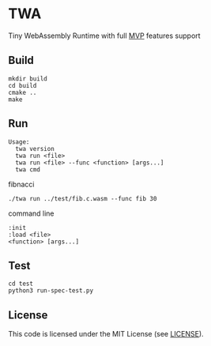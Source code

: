 # TWA
Tiny WebAssembly Runtime with full [MVP](https://webassembly.github.io/spec/core/) features support

## Build

```
mkdir build
cd build
cmake ..
make
```

## Run

```
Usage:
  twa version
  twa run <file>
  twa run <file> --func <function> [args...]
  twa cmd
```

fibnacci

```
./twa run ../test/fib.c.wasm --func fib 30
```

command line

```
:init
:load <file>
<function> [args...]
```

## Test

```
cd test
python3 run-spec-test.py
```

## License
This code is licensed under the MIT License (see [LICENSE](LICENSE)).
